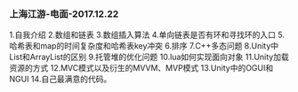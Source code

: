 ### 上海江游-电面-2017.12.22

1.自我介绍
2.数组和链表
3.数组插入算法
4.单向链表是否有环和寻找环的入口
5.哈希表和map的时间复杂度和哈希表key冲突
6.排序
7.C++多态问题
8.Unity中List和ArrayList的区别
9.托管堆的优化问题
10.lua如何实现面向对象
11.Unity加载资源的方式
12.MVC模式以及衍生的MVVM、MVP模式
13.Unity中的OGUI和NGUI
14.自己最满意的代码。
